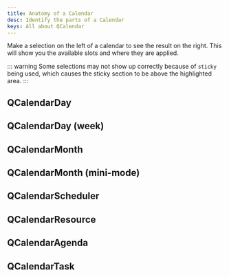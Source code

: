 ```yaml
---
title: Anatomy of a Calendar
desc: Identify the parts of a Calendar
keys: All about QCalendar
---
```


Make a selection on the left of a calendar to see the result on the right. This will show you the available slots and where they are applied.

::: warning
Some selections may not show up correctly because of `sticky` being used, which causes the sticky section to be above the highlighted area.
:::

## QCalendarDay

<script import>
  import QCalendarDayAnatomy from 'components/anatomy/QCalendarDayAnatomy.vue'
</script>
<QCalendarDayAnatomy />

## QCalendarDay (week)

<script import>
  import QCalendarWeekAnatomy from 'components/anatomy/QCalendarWeekAnatomy.vue'
</script>
<QCalendarWeekAnatomy />

## QCalendarMonth

<script import>
  import QCalendarMonthAnatomy from 'components/anatomy/QCalendarMonthAnatomy.vue'
</script>
<QCalendarMonthAnatomy />

## QCalendarMonth (mini-mode)

<script import>
  import QCalendarMonthMiniModeAnatomy from 'components/anatomy/QCalendarMonthMiniModeAnatomy.vue'
</script>
<QCalendarMonthMiniModeAnatomy />

## QCalendarScheduler

<script import>
  import QCalendarSchedulerAnatomy from 'components/anatomy/QCalendarSchedulerAnatomy.vue'
</script>
<QCalendarSchedulerAnatomy />

## QCalendarResource

<script import>
  import QCalendarResourceAnatomy from 'components/anatomy/QCalendarResourceAnatomy.vue'
</script>
<QCalendarResourceAnatomy />

## QCalendarAgenda

<script import>
  import QCalendarAgendaAnatomy from 'components/anatomy/QCalendarAgendaAnatomy.vue'
</script>
<QCalendarAgendaAnatomy />

## QCalendarTask

<script import>
  import QCalendarTaskAnatomy from 'components/anatomy/QCalendarTaskAnatomy.vue'
</script>
<QCalendarTaskAnatomy />
